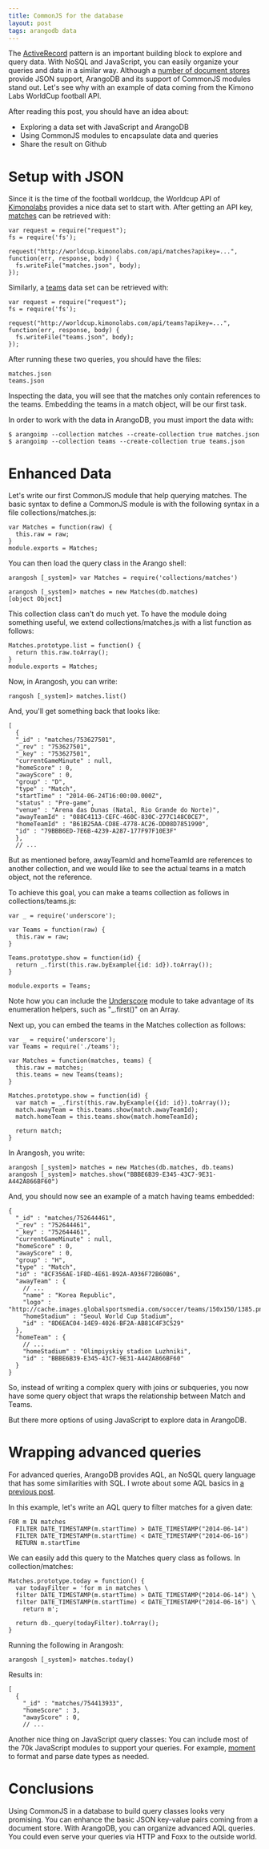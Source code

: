 ```yaml
---
title: CommonJS for the database
layout: post
tags: arangodb data
---
```

The [ActiveRecord]( ... ) pattern is an important building block to explore and query data. With NoSQL and JavaScript, you can easily organize your queries and data in a similar way. Although a [number of document stores](https://www.arangodb.org/2012/11/13/comparing-arangodb-with-mongodb-and-couchdb) provide JSON support, ArangoDB and its support of CommonJS modules stand out. Let's see why with an example of data coming from the Kimono Labs WorldCup football API.

After reading this post, you should have an idea about:

* Exploring a data set with JavaScript and ArangoDB
* Using CommonJS modules to encapsulate data and queries
* Share the result on Github

# Setup with JSON

Since it is the time of the football worldcup, the Worldcup API of [Kimonolabs]( ) provides a nice data set to start with. After getting an API key, [matches](https://www.kimonolabs.com/worldcup/docs#MatchObject) can be retrieved with:

    var request = require("request");
    fs = require('fs');

    request("http://worldcup.kimonolabs.com/api/matches?apikey=...", 
    function(err, response, body) {
      fs.writeFile("matches.json", body);
    });

Similarly, a [teams](https://www.kimonolabs.com/worldcup/docs#ListTeams) data set can be retrieved with:

    var request = require("request");
    fs = require('fs');

    request("http://worldcup.kimonolabs.com/api/teams?apikey=...", 
    function(err, response, body) {
      fs.writeFile("teams.json", body);
    });

After running these two queries, you should have the files:

    matches.json
    teams.json

Inspecting the data, you will see that the matches only contain references to the teams. Embedding the teams in a match object, will be our first task.

In order to work with the data in ArangoDB, you must import the data with:

    $ arangoimp --collection matches --create-collection true matches.json
    $ arangoimp --collection teams --create-collection true teams.json

# Enhanced Data

Let's write our first CommonJS module that help querying matches. The basic syntax to define a CommonJS module is with the following syntax in a file collections/matches.js:

    var Matches = function(raw) {
      this.raw = raw;
    }
    module.exports = Matches;

You can then load the query class in the Arango shell:

    arangosh [_system]> var Matches = require('collections/matches')

    arangosh [_system]> matches = new Matches(db.matches)
    [object Object]

This collection class can't do much yet. To have the module doing something useful, we extend collections/matches.js with a list function as follows:

    Matches.prototype.list = function() {
      return this.raw.toArray();
    }
    module.exports = Matches;

Now, in Arangosh, you can write:

    rangosh [_system]> matches.list()

And, you'll get something back that looks like:

    [ 
      { 
      "_id" : "matches/753627501", 
      "_rev" : "753627501", 
      "_key" : "753627501", 
      "currentGameMinute" : null, 
      "homeScore" : 0, 
      "awayScore" : 0, 
      "group" : "D", 
      "type" : "Match", 
      "startTime" : "2014-06-24T16:00:00.000Z", 
      "status" : "Pre-game", 
      "venue" : "Arena das Dunas (Natal, Rio Grande do Norte)", 
      "awayTeamId" : "088C4113-CEFC-460C-830C-277C148C0CE7", 
      "homeTeamId" : "B61B25AA-CD8E-4778-AC26-DD08D7851990", 
      "id" : "79BBB6ED-7E6B-4239-A287-177F97F10E3F" 
      }, 
      // ...

But as mentioned before, awayTeamId and homeTeamId are references to another collection, and we would like to see the actual teams in a match object, not the reference.

To achieve this goal, you can make a teams collection as follows in collections/teams.js:

    var _ = require('underscore');

    var Teams = function(raw) {
      this.raw = raw;
    }

    Teams.prototype.show = function(id) {
      return _.first(this.raw.byExample({id: id}).toArray());
    }

    module.exports = Teams;

Note how you can include the [Underscore]() module to take advantage of its enumeration helpers, such as "_.first()" on an Array.

Next up, you can embed the teams in the Matches collection as follows:

    var _ = require('underscore');
    var Teams = require('./teams');

    var Matches = function(matches, teams) {
      this.raw = matches;
      this.teams = new Teams(teams);
    }

    Matches.prototype.show = function(id) {
      var match = _.first(this.raw.byExample({id: id}).toArray());
      match.awayTeam = this.teams.show(match.awayTeamId);
      match.homeTeam = this.teams.show(match.homeTeamId);

      return match;
    }

In Arangosh, you write:

    arangosh [_system]> matches = new Matches(db.matches, db.teams)
    arangosh [_system]> matches.show("BBBE6B39-E345-43C7-9E31-A442A866BF60")

And, you should now see an example of a match having teams embedded:

    { 
      "_id" : "matches/752644461", 
      "_rev" : "752644461", 
      "_key" : "752644461", 
      "currentGameMinute" : null, 
      "homeScore" : 0, 
      "awayScore" : 0, 
      "group" : "H", 
      "type" : "Match", 
      "id" : "8CF356AE-1F8D-4E61-B92A-A936F72B60B6", 
      "awayTeam" : { 
        // ...
        "name" : "Korea Republic", 
        "logo" : "http://cache.images.globalsportsmedia.com/soccer/teams/150x150/1385.png", 
        "homeStadium" : "Seoul World Cup Stadium", 
        "id" : "8D6EAC04-14E9-4026-BF2A-AB81C4F3C529" 
      }, 
      "homeTeam" : { 
        // ...
        "homeStadium" : "Olimpiyskiy stadion Luzhniki", 
        "id" : "BBBE6B39-E345-43C7-9E31-A442A866BF60" 
      } 
    }

So, instead of writing a complex query with joins or subqueries, you now have some query object that wraps the relationship between Match and Teams.

But there more options of using JavaScript to explore data in ArangoDB.
     
# Wrapping advanced queries

For advanced queries, ArangoDB provides AQL, an NoSQL query language that has some similarities with SQL. I wrote about some AQL basics in [a previous post]().

In this example, let's write an AQL query to filter matches for a given date:  

    FOR m IN matches
      FILTER DATE_TIMESTAMP(m.startTime) > DATE_TIMESTAMP("2014-06-14")
      FILTER DATE_TIMESTAMP(m.startTime) < DATE_TIMESTAMP("2014-06-16")
      RETURN m.startTime


We can easily add this query to the Matches query class as follows. In collection/matches:

    Matches.prototype.today = function() {
      var todayFilter = 'for m in matches \
      filter DATE_TIMESTAMP(m.startTime) > DATE_TIMESTAMP("2014-06-14") \
      filter DATE_TIMESTAMP(m.startTime) < DATE_TIMESTAMP("2014-06-16") \
        return m';
    
      return db._query(todayFilter).toArray();
    }
    
Running the following in Arangosh:

    arangosh [_system]> matches.today()

Results in:

    [ 
      { 
        "_id" : "matches/754413933", 
        "homeScore" : 3, 
        "awayScore" : 0,
        // ... 

Another nice thing on JavaScript query classes: You can include most of the 70k JavaScript modules to support your queries. For example, [moment]() to format and parse date types as needed.

# Conclusions

Using CommonJS in a database to build query classes looks very promising. You can enhance the basic JSON key-value pairs coming from a document store. With ArangoDB, you can organize advanced AQL queries. You could even serve your queries via HTTP and Foxx to the outside world.
